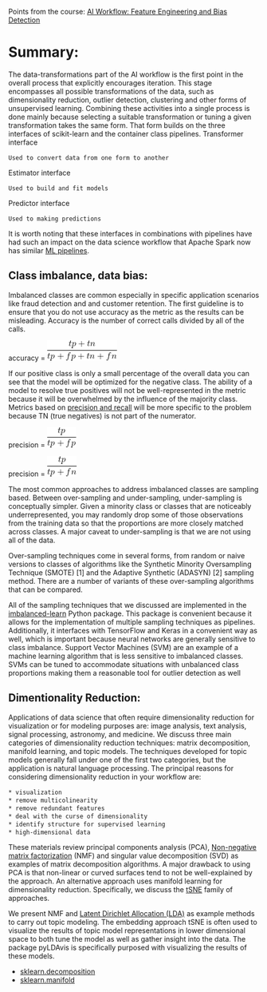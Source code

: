 Points from the course: [AI Workflow: Feature Engineering and Bias Detection](https://www.coursera.org/learn/ibm-ai-workflow-feature-engineering-bias-detection)


# Summary:

The data-transformations part of the AI workflow is the first point in the overall process that
explicitly encourages iteration. This stage encompasses all possible transformations of the data,
such as dimensionality reduction, outlier detection, clustering and other forms of unsupervised
learning. Combining these activities into a single process is done mainly because selecting a
suitable transformation or tuning a given transformation takes the same form. That form builds on
the three interfaces of scikit-learn and the container class pipelines.
Transformer interface

    Used to convert data from one form to another

Estimator interface

    Used to build and fit models

Predictor interface

    Used to making predictions

It is worth noting that these interfaces in combinations with pipelines have had such an impact on
the data science workflow that Apache Spark now has similar [ML pipelines](https://spark.apache.org/docs/latest/ml-pipeline.html).


## Class imbalance, data bias:

Imbalanced classes are common especially in specific application scenarios like fraud detection
and and customer retention. The first guideline is to ensure that you do not use accuracy as the
metric as the results can be misleading. Accuracy is the number of correct calls divided by all of
the calls.

<!-- accuracy = \frac{tp+tn}{tp + fp + tn + fn} -->
accuracy = ![](image_source/accuracy.gif)

If our positive class is only a small percentage of the overall data you can see that the model
will be optimized for the negative class. The ability of a model to resolve true positives will
not be well-represented in the metric because it will be overwhelmed by the influence of the
majority class. Metrics based on [precision and recall](https://en.wikipedia.org/wiki/Precision_and_recall) will be more specific to the problem because
TN (true negatives) is not part of the numerator.

<!-- precision = \frac{tp}{tp + fp} -->

precision = ![precision 1](image_source/precision_1.gif)
<!-- precision = \frac{tp}{tp + fn} -->

precision = ![precision 2](image_source/precision_2.gif)

The most common approaches to address imbalanced classes are sampling based. Between over-sampling
and under-sampling, under-sampling is conceptually simpler. Given a minority class or classes that
are noticeably underrepresented, you may randomly drop some of those observations from the
training data so that the proportions are more closely matched across classes. A major caveat to
under-sampling is that we are not using all of the data.

Over-sampling techniques come in several forms, from random or naive versions to classes of
algorithms like the Synthetic Minority Oversampling Technique (SMOTE) [1] and the Adaptive
Synthetic (ADASYN) [2] sampling method. There are a number of variants of these over-sampling
algorithms that can be compared.

All of the sampling techniques that we discussed are implemented in the [imbalanced-learn](https://imbalanced-learn.readthedocs.io/en/stable/) Python
package. This package is convenient because it allows for the implementation of multiple sampling
techniques as pipelines. Additionally, it interfaces with TensorFlow and Keras in a convenient way
as well, which is important because neural networks are generally sensitive to class imbalance.
Support Vector Machines (SVM) are an example of a machine learning algorithm that is less
sensitive to imbalanced classes. SVMs can be tuned to accommodate situations with unbalanced class
proportions making them a reasonable tool for outlier detection as well


## Dimentionality Reduction:

Applications of data science that often require dimensionality reduction for visualization or for
modeling purposes are: image analysis, text analysis, signal processing, astronomy, and medicine.
We discuss three main categories of dimensionality reduction techniques: matrix decomposition,
manifold learning, and topic models. The techniques developed for topic models generally fall
under one of the first two categories, but the application is natural language processing. The
principal reasons for considering dimensionality reduction in your workflow are:

	* visualization
    * remove multicolinearity
    * remove redundant features
    * deal with the curse of dimensionality
    * identify structure for supervised learning
    * high-dimensional data

These materials review principal components analysis (PCA), [Non-negative matrix factorization](https://en.wikipedia.org/wiki/Non-negative_matrix_factorization) (NMF) and singular value
decomposition (SVD) as examples of matrix decomposition algorithms. A major drawback to using PCA
is that non-linear or curved surfaces tend to not be well-explained by the approach. An
alternative approach uses manifold learning for dimensionality reduction. Specifically, we discuss
the [tSNE](https://en.wikipedia.org/wiki/T-distributed_stochastic_neighbor_embedding) family of
approaches.

We present NMF and [Latent Dirichlet Allocation (LDA)](https://en.wikipedia.org/wiki/Latent_Dirichlet_allocation) as example methods to carry out topic modeling. The embedding approach tSNE is often used to visualize the results of topic model representations in lower dimensional space to both tune the model as well as gather insight into the data. The package pyLDAvis is specifically purposed with visualizing the results of these models.

* [sklearn.decomposition](https://scikit-learn.org/stable/modules/classes.html#module-sklearn.decomposition)
* [sklearn.manifold](https://scikit-learn.org/stable/modules/manifold.html)